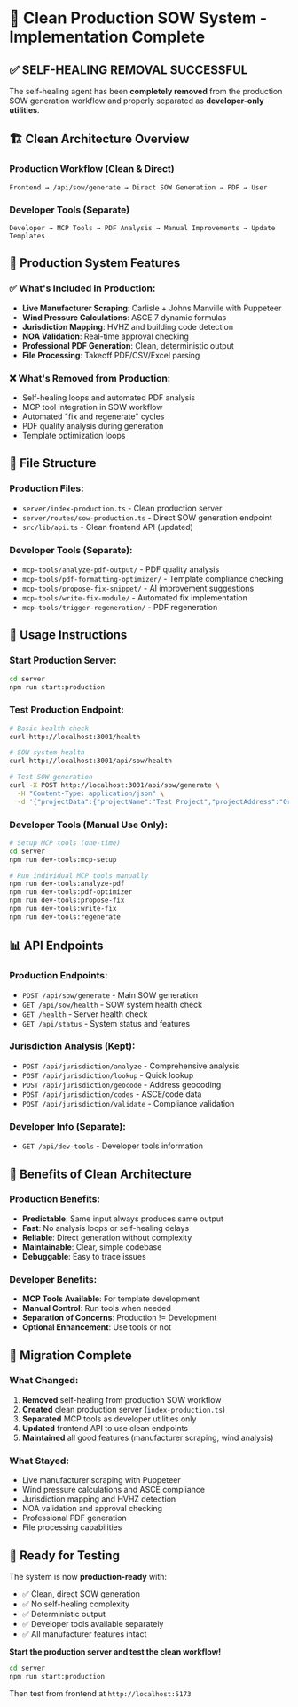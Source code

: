 # 🎯 Clean Production SOW System - Implementation Complete

## **✅ SELF-HEALING REMOVAL SUCCESSFUL**

The self-healing agent has been **completely removed** from the production SOW generation workflow and properly separated as **developer-only utilities**.

## 🏗️ **Clean Architecture Overview**

### **Production Workflow (Clean & Direct)**
```
Frontend → /api/sow/generate → Direct SOW Generation → PDF → User
```

### **Developer Tools (Separate)**
```
Developer → MCP Tools → PDF Analysis → Manual Improvements → Update Templates
```

## 🚀 **Production System Features**

### **✅ What's Included in Production:**
- **Live Manufacturer Scraping**: Carlisle + Johns Manville with Puppeteer
- **Wind Pressure Calculations**: ASCE 7 dynamic formulas 
- **Jurisdiction Mapping**: HVHZ and building code detection
- **NOA Validation**: Real-time approval checking
- **Professional PDF Generation**: Clean, deterministic output
- **File Processing**: Takeoff PDF/CSV/Excel parsing

### **❌ What's Removed from Production:**
- Self-healing loops and automated PDF analysis
- MCP tool integration in SOW workflow
- Automated "fix and regenerate" cycles
- PDF quality analysis during generation
- Template optimization loops

## 📁 **File Structure**

### **Production Files:**
- `server/index-production.ts` - Clean production server
- `server/routes/sow-production.ts` - Direct SOW generation endpoint
- `src/lib/api.ts` - Clean frontend API (updated)

### **Developer Tools (Separate):**
- `mcp-tools/analyze-pdf-output/` - PDF quality analysis
- `mcp-tools/pdf-formatting-optimizer/` - Template compliance checking
- `mcp-tools/propose-fix-snippet/` - AI improvement suggestions
- `mcp-tools/write-fix-module/` - Automated fix implementation
- `mcp-tools/trigger-regeneration/` - PDF regeneration

## 🎯 **Usage Instructions**

### **Start Production Server:**
```bash
cd server
npm run start:production
```

### **Test Production Endpoint:**
```bash
# Basic health check
curl http://localhost:3001/health

# SOW system health
curl http://localhost:3001/api/sow/health

# Test SOW generation
curl -X POST http://localhost:3001/api/sow/generate \
  -H "Content-Type: application/json" \
  -d '{"projectData":{"projectName":"Test Project","projectAddress":"Orlando, FL"}}'
```

### **Developer Tools (Manual Use Only):**
```bash
# Setup MCP tools (one-time)
cd server
npm run dev-tools:mcp-setup

# Run individual MCP tools manually
npm run dev-tools:analyze-pdf
npm run dev-tools:pdf-optimizer
npm run dev-tools:propose-fix
npm run dev-tools:write-fix
npm run dev-tools:regenerate
```

## 📊 **API Endpoints**

### **Production Endpoints:**
- `POST /api/sow/generate` - Main SOW generation
- `GET /api/sow/health` - SOW system health check
- `GET /health` - Server health check
- `GET /api/status` - System status and features

### **Jurisdiction Analysis (Kept):**
- `POST /api/jurisdiction/analyze` - Comprehensive analysis
- `POST /api/jurisdiction/lookup` - Quick lookup
- `POST /api/jurisdiction/geocode` - Address geocoding
- `POST /api/jurisdiction/codes` - ASCE/code data
- `POST /api/jurisdiction/validate` - Compliance validation

### **Developer Info (Separate):**
- `GET /api/dev-tools` - Developer tools information

## 🎉 **Benefits of Clean Architecture**

### **Production Benefits:**
- **Predictable**: Same input always produces same output
- **Fast**: No analysis loops or self-healing delays
- **Reliable**: Direct generation without complexity
- **Maintainable**: Clear, simple codebase
- **Debuggable**: Easy to trace issues

### **Developer Benefits:**
- **MCP Tools Available**: For template development
- **Manual Control**: Run tools when needed
- **Separation of Concerns**: Production != Development
- **Optional Enhancement**: Use tools or not

## 🔄 **Migration Complete**

### **What Changed:**
1. **Removed** self-healing from production SOW workflow
2. **Created** clean production server (`index-production.ts`)
3. **Separated** MCP tools as developer utilities only
4. **Updated** frontend API to use clean endpoints
5. **Maintained** all good features (manufacturer scraping, wind analysis)

### **What Stayed:**
- Live manufacturer scraping with Puppeteer
- Wind pressure calculations and ASCE compliance
- Jurisdiction mapping and HVHZ detection
- NOA validation and approval checking
- Professional PDF generation
- File processing capabilities

## 🎯 **Ready for Testing**

The system is now **production-ready** with:
- ✅ Clean, direct SOW generation
- ✅ No self-healing complexity
- ✅ Deterministic output
- ✅ Developer tools available separately
- ✅ All manufacturer features intact

**Start the production server and test the clean workflow!**

```bash
cd server
npm run start:production
```

Then test from frontend at `http://localhost:5173`
